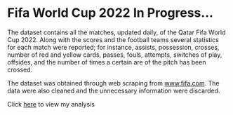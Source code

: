 
# Fifa World Cup 2022 In Progress...

The dataset contains all the matches, updated daily, of the Qatar Fifa World Cup 2022. Along with the scores and the football teams several statistics for each match were reported; for instance, assists, possession, crosses, number of red and yellow cards, passes, fouls, attempts, switches of play, offsides, and the number of times a certain are of the pitch has been crossed. 

The dataset was obtained through web scraping from www.fifa.com. The data were also cleaned and the unnecessary information were discarded.

Click [here](https://github.com/SomonOlimzoda/FifaWorldCup2022/blob/main/.md) to view my analysis
